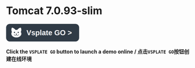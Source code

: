 # Tomcat 7.0.93-slim

<a href="https://www.vsplate.com/?docker-compose=https://github.com/vsplate/dcenvs/tomcat/7.0.93-slim"><img alt="VSPLATE GO" src="https://raw.githubusercontent.com/vsplate/images/master/vsgo_btn.png" width="200px"></a>

**Click the `VSPLATE GO` button to launch a demo online / 点击`VSPLATE GO`按钮创建在线环境**